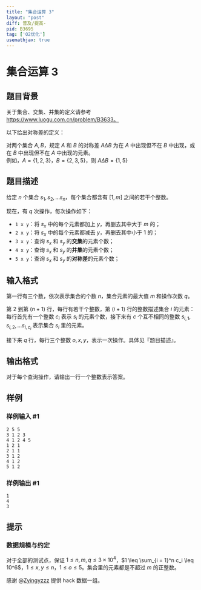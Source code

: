 ```yaml
---
title: "集合运算 3"
layout: "post"
diff: 普及/提高-
pid: B3695
tag: ['O2优化']
usemathjax: true
---
```


# 集合运算 3
## 题目背景

关于集合、交集、并集的定义请参考 https://www.luogu.com.cn/problem/B3633。

以下给出对称差的定义：

对两个集合 $A, B$，规定 $A$ 和 $B$ 的对称差 $A \Delta B$ 为在 $A$ 中出现但不在 $B$ 中出现，或在 $B$ 中出现但不在 $A$ 中出现的元素。  
例如，$A = \{1, 2, 3\}$，$B = \{2, 3, 5\}$，则 $A \Delta B = \{1, 5\}$
## 题目描述

给定 $n$ 个集合 $s_1, s_2, \dots s_n$，每个集合都含有 $[1, m]$ 之间的若干个整数。

现在，有 $q$ 次操作，每次操作如下：
- `1 x y`：将 $s_x$ 中的每个元素都加上 $y$，再删去其中大于 $m$ 的；
- `2 x y`：将 $s_x$ 中的每个元素都减去 $y$，再删去其中小于 $1$ 的；
- `3 x y`：查询 $s_x$ 和 $s_y$ 的**交集**的元素个数；
- `4 x y`：查询 $s_x$ 和 $s_y$ 的**并集**的元素个数；
- `5 x y`：查询 $s_x$ 和 $s_y$ 的**对称差**的元素个数；

## 输入格式

第一行有三个数，依次表示集合的个数 $n$，集合元素的最大值 $m$ 和操作次数 $q$。

第 $2$ 到第 $(n + 1)$ 行，每行有若干个整数，第 $(i + 1)$ 行的整数描述集合 $i$ 的元素：  
每行首先有一个整数 $c_i$ 表示 $s_i$ 的元素个数，接下来有 $c$ 个互不相同的整数 $s_{i,1}, s_{i,2}, \dots s_{i, c_i}$ 表示集合 $s_i$ 里的元素。

接下来 $q$ 行，每行三个整数 $o, x, y$，表示一次操作。具体见『题目描述』。
## 输出格式

对于每个查询操作，请输出一行一个整数表示答案。
## 样例

### 样例输入 #1
```
2 5 5
3 1 2 3
4 1 2 4 5
1 2 1
2 1 1
3 1 2
4 1 2
5 1 2
```
### 样例输出 #1
```
1
4
3
```
## 提示

### 数据规模与约定

对于全部的测试点，保证 $1 \leq n,m,q \leq 3 \times 10^4$，$1 \leq \sum_{i = 1}^n c_i \leq 10^6$，$1 \leq x, y \leq n$，$1 \leq o \leq 5$。集合里的元素都是不超过 $m$ 的正整数。

感谢 @[Zyingyzzz](/user/434929) 提供 hack 数据一组。
